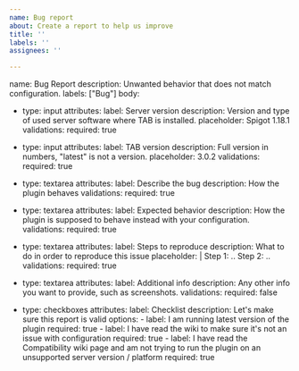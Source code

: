 ```yaml
---
name: Bug report
about: Create a report to help us improve
title: ''
labels: ''
assignees: ''

---
```


name: Bug Report
description: Unwanted behavior that does not match configuration.
labels: ["Bug"]
body:
  - type: input
    attributes:
      label: Server version
      description: Version and type of used server software where TAB is installed.
      placeholder: Spigot 1.18.1
    validations:
      required: true

  - type: input
    attributes:
      label: TAB version
      description: Full version in numbers, "latest" is not a version.
      placeholder: 3.0.2
    validations:
      required: true

  - type: textarea
    attributes:
      label: Describe the bug
      description: How the plugin behaves
    validations:
      required: true

  - type: textarea
    attributes:
      label: Expected behavior
      description: How the plugin is supposed to behave instead with your configuration.
    validations:
      required: true

  - type: textarea
    attributes:
      label: Steps to reproduce
      description: What to do in order to reproduce this issue
      placeholder: |
        Step 1: ..
        Step 2: ..
    validations:
      required: true

  - type: textarea
    attributes:
      label: Additional info
      description: Any other info you want to provide, such as screenshots.
    validations:
      required: false
  - type: checkboxes
    attributes:
      label: Checklist
      description: Let's make sure this report is valid
      options:
        - label: I am running latest version of the plugin
          required: true
        - label: I have read the wiki to make sure it's not an issue with configuration
          required: true
        - label: I have read the Compatibility wiki page and am not trying to run the plugin on an unsupported server version / platform
          required: true
